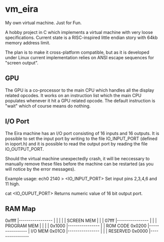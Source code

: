 # vm_eira
My own virtual machine. Just for Fun.


A hobby project in C which implements a virtual machine with very loose specifications.
Current state is a RISC-inspired little endian story with 64kb memory address limit.

The plan is to make it cross-platform compatible, but as it is developed under Linux
current implementation relies on ANSI escape sequences for "screen output".

GPU
---
The GPU is a co-processor to the main CPU which handles all the display related opcodes.
It works on an instruction list which the main CPU populates whenever it hit a GPU related
opcode. The default instruction is "wait" which of course means do nothing.

I/O Port
--------
The Eira machine has an I/O port consisting of 16 inputs and 16 outputs.
It is possible to set the input port by writing to the file IO_INPUT_PORT (defined in ioport.h)
and it is possible to read the output port by reading the file IO_OUTPUT_PORT.

Should the virtual machine unexpectedly crash, it will be neccessary to manually remove
these files before the machine can be restarted (as you will notice by the error messages).

Example usage:
ech0 2140 > <IO_INPUT_PORT>
Set input pins 2,3,4,6 and 11 high.

cat <IO_OUPUT_PORT>
Returns numeric value of 16 bit output port.


RAM Map
-------

0xffff	|-----------------
		|
		|
		|
		|
		| SCREEN MEM
		|
		|
		|
07fff	|----------------
		|
		|
		| PROGRAM MEM
		|
		|
		|
		|
0x1000	|----------------
		|
		| ROM CODE
0x0200	|----------------
		| I/O MEM
0x01C0	|----------------
		|
		|
		| RESERVED
0x0000	|----------------

